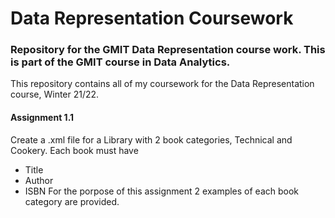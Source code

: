 # Data Representation Coursework
### Repository for the GMIT Data Representation course work. This is part of the GMIT course in Data Analytics.

This repository contains all of my coursework for the Data Representation course, Winter 21/22.

#### Assignment 1.1
Create a .xml file for a Library with 2 book categories, Technical and Cookery. 
Each book must have
* Title
* Author
* ISBN
For the porpose of this assignment 2 examples of each book category are provided.

